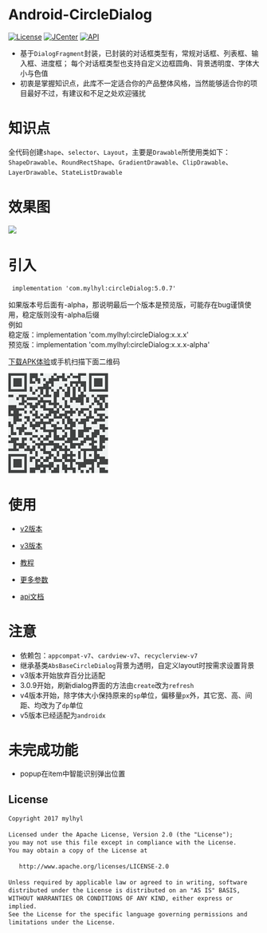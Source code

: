 # Android-CircleDialog

[![License](https://img.shields.io/badge/License%20-Apache%202-337ab7.svg)](https://www.apache.org/licenses/LICENSE-2.0)
[![JCenter](https://img.shields.io/badge/JCenter-5.0.0-blue.svg)](https://bintray.com/mylhyl/maven/circleDialog/_latestVersion)
[![API](https://img.shields.io/badge/API-16%2B-brightgreen.svg?style=flat)](https://android-arsenal.com/api?level=16)

 * 基于`DialogFragment`封装，已封装的对话框类型有，常规对话框、列表框、输入框、进度框；
 每个对话框类型也支持自定义边框圆角、背景透明度、字体大小与色值
 * 初衷是掌握知识点，此库不一定适合你的产品整体风格，当然能够适合你的项目最好不过，有建议和不足之处欢迎骚扰

# 知识点
  全代码创建`shape`、`selector`、`Layout`，主要是`Drawable`所使用类如下：
  `ShapeDrawable`、`RoundRectShape`、`GradientDrawable`、`ClipDrawable`、`LayerDrawable`、`StateListDrawable`

# 效果图
<img src="preview/gif.gif" width="240px"/>

# 引入
```xml
 implementation 'com.mylhyl:circleDialog:5.0.7'
```
如果版本号后面有-alpha，那说明最后一个版本是预览版，可能存在bug谨慎使用，稳定版则没有-alpha后缀  
例如  
稳定版：implementation 'com.mylhyl:circleDialog:x.x.x'  
预览版：implementation 'com.mylhyl:circleDialog:x.x.x-alpha'

[下载APK体验](https://fir.im/sbvq)或手机扫描下面二维码

<img src="preview/qrdown.png"/>

# 使用
* [v2版本](https://github.com/mylhyl/Android-CircleDialog/tree/v2)
* [v3版本](https://github.com/mylhyl/Android-CircleDialog/tree/v3)
* [教程](https://github.com/mylhyl/Android-CircleDialog/wiki)

* [更多参数](https://github.com/mylhyl/Android-CircleDialog/tree/master/circledialog/src/main/java/com/mylhyl/circledialog/params)
* [api文档](https://mylhyl.github.io/Android-CircleDialog/)

# 注意
 * 依赖包：`appcompat-v7`、`cardview-v7`、`recyclerview-v7`
 * 继承基类`AbsBaseCircleDialog`背景为透明，自定义layout时按需求设置背景
 * v3版本开始放弃百分比适配
 * 3.0.9开始，刷新dialog界面的方法由`create`改为`refresh`
 * v4版本开始，除字体大小保持原来的`sp`单位，偏移量`px`外，其它宽、高、间距、均改为了`dp`单位
 * v5版本已经适配为`androidx`

# 未完成功能
 * popup在item中智能识别弹出位置

License
-------

    Copyright 2017 mylhyl

    Licensed under the Apache License, Version 2.0 (the "License");
    you may not use this file except in compliance with the License.
    You may obtain a copy of the License at

       http://www.apache.org/licenses/LICENSE-2.0

    Unless required by applicable law or agreed to in writing, software
    distributed under the License is distributed on an "AS IS" BASIS,
    WITHOUT WARRANTIES OR CONDITIONS OF ANY KIND, either express or implied.
    See the License for the specific language governing permissions and
    limitations under the License.
